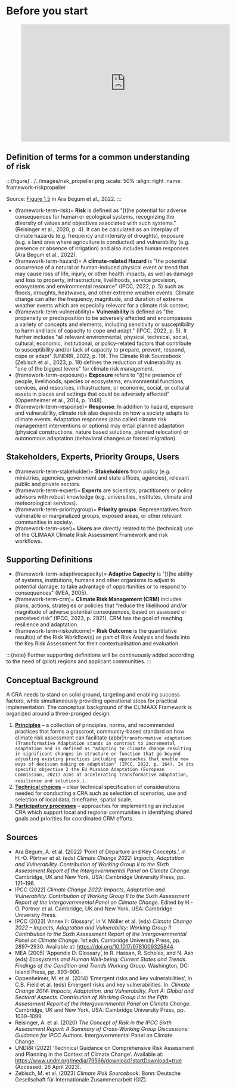 # Before you start

<figure class="align-center">
  <iframe width="560" height="315" src="https://www.youtube-nocookie.com/embed/eshH0Nl0c4U?si=iyQF-eYcILQ99cez" title="YouTube video player" frameborder="0" allow="accelerometer; autoplay; clipboard-write; encrypted-media; gyroscope; picture-in-picture; web-share" referrerpolicy="strict-origin-when-cross-origin" allowfullscreen></iframe>
</figure>


## Definition of terms for a common understanding of risk

:::{figure} ../../images/risk_propeller.png
:scale: 50%
:align: right
:name: framework-riskpropeller

Source: [Figure 1.5](https://www.ipcc.ch/report/ar6/wg2/figures/chapter-1/figure-1-005b/) in Ara Begum et al., 2022.
:::

- (framework-term-risk)=
  **Risk** is defined as "[t]he potential for adverse consequences for human or ecological systems, recognizing the diversity of values and objectives associated with such systems." (Reisinger et al., 2020, p. 4). It can be calculated as an interplay of climate hazards (e.g. frequency and intensity of droughts), exposure (e.g. a land area where agriculture is conducted) and vulnerability (e.g. presence or absence of irrigation) and also includes human responses (Ara Begum et al., 2022).
- (framework-term-hazard)=
  A **climate-related Hazard** is "the potential occurrence of a natural or human-induced physical event or trend that may cause loss of life, injury, or other health impacts, as well as damage and loss to property, infrastructure, livelihoods, service provision, ecosystems and environmental resource" (IPCC, 2022, p. 5) such as floods, droughts, heatwaves, and other extreme weather events. Climate change can alter the frequency, magnitude, and duration of extreme weather events which are especially relevant for a climate risk context.
- (framework-term-vulnerability)=
  **Vulnerability** is defined as "the propensity or predisposition to be adversely affected and encompasses a variety of concepts and elements, including sensitivity or susceptibility to harm and lack of capacity to cope and adapt." (IPCC, 2022, p. 5). It further includes "all relevant environmental, physical, technical, social, cultural, economic, institutional, or policy-related factors that contribute to susceptibility and/or lack of capacity to prepare, prevent, respond, cope or adapt" (UNDRR, 2022, p. 19). The Climate Risk Sourcebook (Zebisch et al., 2023, p. 19) defines the reduction of vulnerability as "one of the biggest levers" for climate risk management.
- (framework-term-exposure)=
  **Exposure** refers to "(t)he presence of people, livelihoods, species or ecosystems, environmental functions, services, and resources, infrastructure, or economic, social, or cultural assets in places and settings that could be adversely affected" (Oppenheimer et al., 2014, p. 1048).  
- (framework-term-response)=
  **Response**: In addition to hazard, exposure and vulnerability, climate risk also depends on how a society adapts to climate events. Adaptation responses (also called climate risk management interventions or options) may entail planned adaptation (physical constructions, nature based solutions, planned relocation) or autonomous adaptation (behavioral changes or forced migration). 


## Stakeholders, Experts, Priority Groups, Users

- (framework-term-stakeholder)=
  **Stakeholders** from policy (e.g. ministries, agencies, government and state offices, agencies), relevant public and private sectors.
- (framework-term-expert)=
  **Experts** are scientists, practitioners or policy advisors with robust knowledge (e.g. universities, institutes, climate and meteorological services).
- (framework-term-prioritygroup)=
  **Priority groups**: Representatives from vulnerable or marginalized groups, exposed areas, or other relevant communities in society.
- (framework-term-user)=
  **Users** are directly related to the (technical) use of the CLIMAAX Climate Risk Assessment Framework and risk workflows.


## Supporting Definitions

- (framework-term-adaptivecapacity)=
  **Adaptive Capacity** is "[t]he ability of systems, institutions, humans and other organisms to adjust to potential damage, to take advantage of opportunities or to respond to consequences" (MEA, 2005).
- (framework-term-crm)=
  **Climate Risk Management (CRM)** includes plans, actions, strategies or policies that “reduce the likelihood and/or magnitude of adverse potential consequences, based on assessed or perceived risk” (IPCC, 2023, p. 2921). CRM has the goal of reaching resilience and adaptation. 
- (framework-term-riskoutcome)=
  **Risk Outcome** is the quantitative result(s) of the Risk Workflow(s) as part of Risk Analysis and feeds into the Key Risk Assessment for their contextualisation and evaluation.

:::{note}
Further supporting definitions will be continuously added according to the need of (pilot) regions and applicant communities. 
:::


## Conceptual Background

A CRA needs to stand on solid ground, targeting and enabling success factors, while simultaneously providing operational steps for practical implementation. The conceptual background of the CLIMAAX Framework is organized around a three-pronged design:

1. [**Principles**](principles) – a collection of principles, norms, and recommended practices that forms a grassroot, community-based standard on how climate risk assessment can facilitate {abbr}`transformative adaptation (Transformative Adaptation stands in contrast to incremental adaptation and is defined as "adapting to climate change resulting in significant changes in structure or function that go beyond adjusting existing practices including approaches that enable new ways of decision making on adaptation" (IPCC, 2022, p. 164). In its specific objective 2 the EU Mission Adaptation (European Commission, 2021) aims at accelerating transformative adaptation, resilience and solutions.)`.
2. [**Technical choices**](technical_choices) – clear technical specification of considerations needed for conducting a CRA such as selection of scenarios, use and selection of local data, timeframe, spatial scale.
3. [**Participatory processes**](participatory_processes) – approaches for implementing an inclusive CRA which support local and regional communities in identifying shared goals and priorities for coordinated CRM efforts. 


## Sources

- Ara Begum, A. et al. (2022) ‘Point of Departure and Key Concepts.’, in H.-O. Pörtner et al. (eds) *Climate Change 2022: Impacts, Adaptation and Vulnerability. Contribution of Working Group II to the Sixth Assessment Report of the Intergovernmental Panel on Climate Change*. Cambridge, UK and New York, USA: Cambridge University Press, pp. 121–196.
- IPCC (2022) *Climate Change 2022: Impacts, Adaptation and Vulnerability. Contribution of Working Group II to the Sixth Assessment Report of the Intergovernmental Panel on Climate Change*. Edited by H.-O. Pörtner et al. Cambridge, UK and New York, USA: Cambridge University Press.
- IPCC (2023) ‘Annex II: Glossary’, in V. Möller et al. (eds) *Climate Change 2022 – Impacts, Adaptation and Vulnerability: Working Group II Contribution to the Sixth Assessment Report of the Intergovernmental Panel on Climate Change*. 1st edn. Cambridge University Press, pp. 2897–2930. Available at: https://doi.org/10.1017/9781009325844.
- MEA (2005) ‘Appendix D: Glossary’, in R. Hassan, R. Scholes, and N. Ash (eds) *Ecosystems and Human Well-being: Current States and Trends. Findings of the Condition and Trends Working Group*. Washington, DC: Island Press, pp. 893–900.
- Oppenheimer, M. et al. (2014) ‘Emergent risks and key vulnerabilities’, in C.B. Field et al. (eds) Emergent risks and key vulnerabilities. In: *Climate Change 2014: Impacts, Adaptation, and Vulnerability. Part A: Global and Sectoral Aspects. Contribution of Working Group II to the Fifth Assessment Report of the Intergovernmental Panel on Climate Change*. Cambridge, UK and New York, USA: Cambridge University Press, pp. 1039–1099.
- Reisinger, A. et al. (2020) *The Concept of Risk in the IPCC Sixth Assessment Report: A Summary of Cross-Working Group Discussions: Guidance for IPCC Authors*. Intergovernmental Panel on Climate Change.
- UNDRR (2022) ‘Technical Guidance on Comprehensive Risk Assessment and Planning in the Context of Climate Change’. Available at: https://www.undrr.org/media/79566/download?startDownload=true (Accessed: 26 April 2023).
- Zebisch, M. et al. (2023) *Climate Risk Sourcebook*. Bonn: Deutsche Gesellschaft für Internationale Zusammenarbeit (GIZ).
